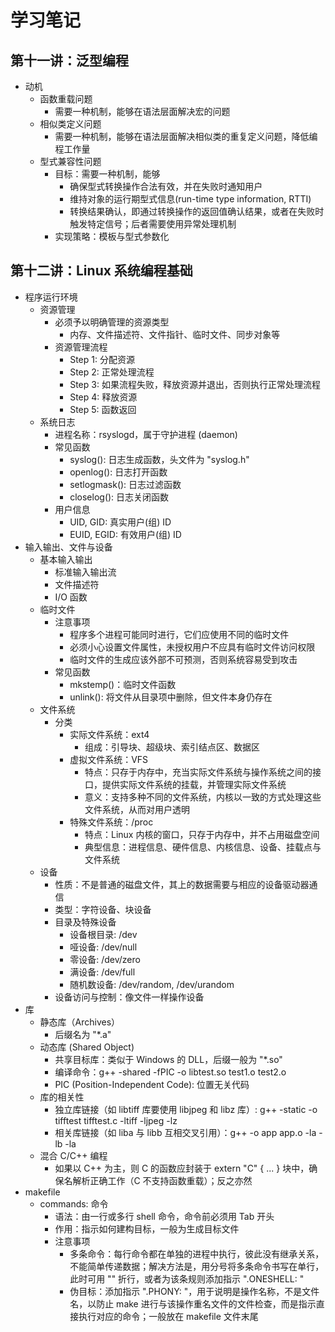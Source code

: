 # 学习笔记

## 第十一讲：泛型编程

* 动机
	* 函数重载问题
		* 需要一种机制，能够在语法层面解决宏的问题
	* 相似类定义问题
		* 需要一种机制，能够在语法层面解决相似类的重复定义问题，降低编程工作量
	* 型式兼容性问题
		* 目标：需要一种机制，能够
			* 确保型式转换操作合法有效，并在失败时通知用户
			* 维持对象的运行期型式信息(run-time type information, RTTI)
			* 转换结果确认，即通过转换操作的返回值确认结果，或者在失败时触发特定信号；后者需要使用异常处理机制
		* 实现策略：模板与型式参数化

## 第十二讲：Linux 系统编程基础

* 程序运行环境
	* 资源管理
		* 必须予以明确管理的资源类型
			* 内存、文件描述符、文件指针、临时文件、同步对象等
		* 资源管理流程
			* Step 1: 分配资源
			* Step 2: 正常处理流程
			* Step 3: 如果流程失败，释放资源并退出，否则执行正常处理流程
			* Step 4: 释放资源
			* Step 5: 函数返回
	* 系统日志
		* 进程名称：rsyslogd，属于守护进程 (daemon)
		* 常见函数
			* syslog(): 日志生成函数，头文件为 "syslog.h"
			* openlog(): 日志打开函数
			* setlogmask(): 日志过滤函数
			* closelog(): 日志关闭函数
		* 用户信息
			* UID, GID: 真实用户(组) ID
			* EUID, EGID: 有效用户(组) ID
* 输入输出、文件与设备
	* 基本输入输出
		* 标准输入输出流
		* 文件描述符
		* I/O 函数
	* 临时文件
		* 注意事项
			* 程序多个进程可能同时进行，它们应使用不同的临时文件
			* 必须小心设置文件属性，未授权用户不应具有临时文件访问权限
			* 临时文件的生成应该外部不可预测，否则系统容易受到攻击
		* 常见函数
			* mkstemp()：临时文件函数
			* unlink(): 将文件从目录项中删除，但文件本身仍存在
	* 文件系统
		* 分类
			* 实际文件系统：ext4
				* 组成：引导块、超级块、索引结点区、数据区
			* 虚拟文件系统：VFS
				* 特点：只存于内存中，充当实际文件系统与操作系统之间的接口，提供实际文件系统的挂载，并管理实际文件系统
				* 意义：支持多种不同的文件系统，内核以一致的方式处理这些文件系统，从而对用户透明
			* 特殊文件系统：/proc
				* 特点：Linux 内核的窗口，只存于内存中，并不占用磁盘空间
				* 典型信息：进程信息、硬件信息、内核信息、设备、挂载点与文件系统
	* 设备
		* 性质：不是普通的磁盘文件，其上的数据需要与相应的设备驱动器通信
		* 类型：字符设备、块设备
		* 目录及特殊设备
			* 设备根目录: /dev
			* 哑设备: /dev/null
			* 零设备: /dev/zero
			* 满设备: /dev/full
			* 随机数设备: /dev/random, /dev/urandom
		* 设备访问与控制：像文件一样操作设备
* 库
	* 静态库（Archives）
		* 后缀名为 "*.a"
	* 动态库 (Shared Object)
		* 共享目标库：类似于 Windows 的 DLL，后缀一般为 "*.so"
		* 编译命令：g++ -shared -fPIC -o libtest.so test1.o test2.o
		* PIC (Position-Independent Code): 位置无关代码
	* 库的相关性
		* 独立库链接（如 libtiff 库要使用 libjpeg 和 libz 库）: g++ -static -o tifftest tifftest.c -ltiff -ljpeg -lz
		* 相关库链接（如 liba 与 libb 互相交叉引用）：g++ -o app app.o -la -lb -la
	* 混合 C/C++ 编程
		* 如果以 C++ 为主，则 C 的函数应封装于 extern "C" { ... } 块中，确保名解析正确工作（C 不支持函数重载）；反之亦然
* makefile
	* commands: 命令
		* 语法：由一行或多行 shell 命令，命令前必须用 Tab 开头
		* 作用：指示如何建构目标，一般为生成目标文件
		* 注意事项
			* 多条命令：每行命令都在单独的进程中执行，彼此没有继承关系，不能简单传递数据；解决方法是，用分号将多条命令书写在单行，此时可用 "\" 折行，或者为该条规则添加指示 ".ONESHELL: "
			* 伪目标：添加指示 ".PHONY: "，用于说明是操作名称，不是文件名，以防止 make 进行与该操作重名文件的文件检查，而是指示直接执行对应的命令；一般放在 makefile 文件末尾
